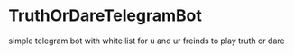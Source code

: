 # TruthOrDareTelegramBot
simple telegram bot with white list for u and ur freinds to play truth or dare 
